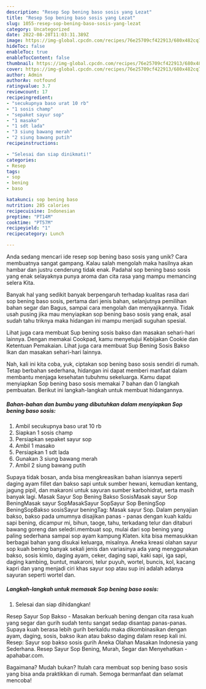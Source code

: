 ```yaml
---
description: "Resep Sop bening baso sosis yang Lezat"
title: "Resep Sop bening baso sosis yang Lezat"
slug: 1055-resep-sop-bening-baso-sosis-yang-lezat
category: Uncategorized
date: 2022-08-28T11:03:31.389Z
image: https://img-global.cpcdn.com/recipes/76e25709cf422913/680x482cq70/sop-bening-baso-sosis-foto-resep-utama.jpg
hideToc: false
enableToc: true
enableTocContent: false
thumbnail: https://img-global.cpcdn.com/recipes/76e25709cf422913/680x482cq70/sop-bening-baso-sosis-foto-resep-utama.jpg
cover: https://img-global.cpcdn.com/recipes/76e25709cf422913/680x482cq70/sop-bening-baso-sosis-foto-resep-utama.jpg
author: Admin
authorAv: notfound
ratingvalue: 3.7
reviewcount: 17
recipeingredient:
- "secukupnya baso urat 10 rb"
- "1 sosis champ"
- "sepaket sayur sop"
- "1 masako"
- "1 sdt lada"
- "3 siung bawang merah"
- "2 siung bawang putih"
recipeinstructions:

- "Selesai dan siap dinikmati!"
categories:
- Resep
tags:
- sop
- bening
- baso

katakunci: sop bening baso 
nutrition: 285 calories
recipecuisine: Indonesian
preptime: "PT14M"
cooktime: "PT57M"
recipeyield: "1"
recipecategory: Lunch

---
```





Anda sedang mencari ide resep sop bening baso sosis yang unik? Cara membuatnya sangat gampang. Kalau salah mengolah maka hasilnya akan hambar dan justru cenderung tidak enak. Padahal sop bening baso sosis yang enak selayaknya punya aroma dan cita rasa yang mampu memancing selera Kita.





Banyak hal yang sedikit banyak berpengaruh terhadap kualitas rasa dari sop bening baso sosis, pertama dari jenis bahan, selanjutnya pemilihan bahan segar dan Bagus, sampai cara mengolah dan menyajikannya. Tidak usah pusing jika mau menyiapkan sop bening baso sosis yang enak,      asal sudah tahu triknya maka hidangan ini mampu menjadi suguhan spesial.














Lihat juga cara membuat Sup bening sosis bakso dan masakan sehari-hari lainnya. Dengan memakai Cookpad, kamu menyetujui Kebijakan Cookie dan Ketentuan Pemakaian. Lihat juga cara membuat Sup Bening Sosis Bakso Ikan dan masakan sehari-hari lainnya.






Nah, kali ini kita coba, yuk, ciptakan sop bening baso sosis sendiri di rumah. Tetap berbahan sederhana, hidangan ini dapat memberi manfaat dalam membantu menjaga kesehatan tubuhmu sekeluarga. Kamu dapat menyiapkan Sop bening baso sosis memakai 7 bahan dan 0 langkah pembuatan. Berikut ini langkah-langkah untuk membuat hidangannya.

<!--inarticleads1-->

##### Bahan-bahan dan bumbu yang dibutuhkan dalam menyiapkan Sop bening baso sosis:

1. Ambil secukupnya baso urat 10 rb
1. Siapkan 1 sosis champ
1. Persiapkan sepaket sayur sop
1. Ambil 1 masako
1. Persiapkan 1 sdt lada
1. Gunakan 3 siung bawang merah
1. Ambil 2 siung bawang putih


Supaya tidak bosan, anda bisa mengkreasikan bahan isiannya seperti daging ayam fillet dan bakso sapi untuk sumber hewani, kemudian kentang, jagung pipil, dan makaroni untuk sayuran sumber karbohidrat, serta masih banyak lagi. Masak Sayur Sop Bening Bakso SosisMasak sayur Sop BeningMasak sayur SopMasakSayur SopSayur Sop BeningSop BeningSopBakso sosisSayur beningTag: Masak sayur Sop. Dalam penyajian bakso, bakso pada umumnya disajikan panas - panas dengan kuah kaldu sapi bening, dicampur mi, bihun, taoge, tahu, terkadang telur dan ditaburi bawang goreng dan seledri.membuat sop, mulai dari sop bening yang paling sederhana sampai sop ayam kampung Klaten. kita bisa memasukkan berbagai bahan yang disukai keluarga, misalnya. Aneka kreasi olahan sayur sop kuah bening banyak sekali jenis dan variasinya ada yang menggunakan bakso, sosis kimlo, daging ayam, ceker, daging sapi, kaki sapi, iga sapi, daging kambing, buntut, makaroni, telur puyuh, wortel, buncis, kol, kacang kapri dan yang menjadi ciri khas sayur sop atau sup ini adalah adanya sayuran seperti wortel dan. 

<!--inarticleads2-->

##### Langkah-langkah untuk memasak Sop bening baso sosis:


1. Selesai dan siap dihidangkan!

Resep Sayur Sop Bakso - Masakan berkuah bening dengan cita rasa kuah yang segar dan gurih sudah tentu sangat sedap disantap panas-panas. Supaya kuah berasa lebih gurih berkaldu maka dikombinasikan dengan ayam, daging, sosis, bakso ikan atau bakso daging dalam resep kali ini. Resep: Sayur sop bakso sosis gurih Aneka Olahan Masakan Indonesia yang Sederhana. Resep Sayur Sop Bening, Murah, Segar dan Menyehatkan - apahabar.com. 

Bagaimana? Mudah bukan? Itulah cara membuat sop bening baso sosis yang bisa anda praktikkan di rumah. Semoga bermanfaat dan selamat mencoba!
